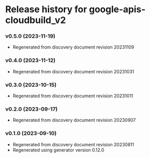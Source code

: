 # Release history for google-apis-cloudbuild_v2

### v0.5.0 (2023-11-19)

* Regenerated from discovery document revision 20231109

### v0.4.0 (2023-11-12)

* Regenerated from discovery document revision 20231031

### v0.3.0 (2023-10-15)

* Regenerated from discovery document revision 20231011

### v0.2.0 (2023-09-17)

* Regenerated from discovery document revision 20230907

### v0.1.0 (2023-09-10)

* Regenerated from discovery document revision 20230811
* Regenerated using generator version 0.12.0

